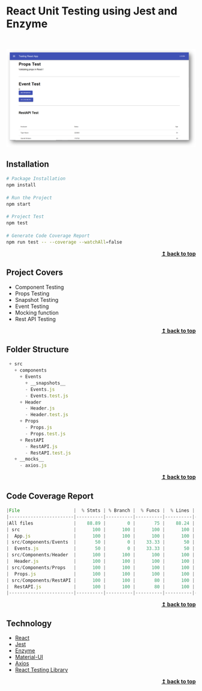 # React Unit Testing using Jest and Enzyme

<br/>

<p align="center">
  <img src="assets/test-react.png" alt="Testing React using Jest and Enzyme" width="800px" />
</p>

## Installation

```bash
# Package Installation
npm install

# Run the Project
npm start

# Project Test
npm test

# Generate Code Coverage Report
npm run test -- --coverage --watchAll=false
```

<div align="right">
    <b><a href="#react-unit-test-using-jest-and-enzyme">↥ back to top</a></b>
</div>

## Project Covers

- Component Testing
- Props Testing
- Snapshot Testing
- Event Testing
- Mocking function
- Rest API Testing

<div align="right">
    <b><a href="#react-unit-test-using-jest-and-enzyme">↥ back to top</a></b>
</div>

## Folder Structure

```js
 + src
   + components
     + Events
	   + __snapshots__
	   - Events.js  
	   - Events.test.js
	 + Header
	   - Header.js
	   - Header.test.js
	 + Props
	   - Props.js
	   - Props.test.js
	 + RestAPI
	   - RestAPI.js
	   - RestAPI.test.js
   + __mocks__
     - axios.js
```

<div align="right">
    <b><a href="#react-unit-test-using-jest-and-enzyme">↥ back to top</a></b>
</div>

## Code Coverage Report

```js
|File                    |  % Stmts | % Branch |  % Funcs |  % Lines | Uncovered Line #s |
|------------------------|----------|----------|----------|----------|-------------------|
|All files               |    88.89 |        0 |       75 |    88.24 |                   |
| src                    |      100 |      100 |      100 |      100 |                   |
|  App.js                |      100 |      100 |      100 |      100 |                   |
| src/Components/Events  |       50 |        0 |    33.33 |       50 |                   |
|  Events.js             |       50 |        0 |    33.33 |       50 |             14,16 |
| src/Components/Header  |      100 |      100 |      100 |      100 |                   |
|  Header.js             |      100 |      100 |      100 |      100 |                   |
| src/Components/Props   |      100 |      100 |      100 |      100 |                   |
|  Props.js              |      100 |      100 |      100 |      100 |                   |
| src/Components/RestAPI |      100 |      100 |       80 |      100 |                   |
|  RestAPI.js            |      100 |      100 |       80 |      100 |                   |
|------------------------|----------|----------|----------|----------|-------------------|
```

<div align="right">
    <b><a href="#react-unit-test-using-jest-and-enzyme">↥ back to top</a></b>
</div>

## Technology

- [React](https://create-react-app.dev/docs/getting-started/)
- [Jest](https://jestjs.io/docs/en/getting-started.html)
- [Enzyme](https://enzymejs.github.io/enzyme/docs/installation/react-16.html)
- [Material-UI](https://material-ui.com/getting-started/installation/)
- [Axios](https://github.com/axios/axios)
- [React Testing Library](https://reactjs.org/docs/testing-recipes.html)

<div align="right">
    <b><a href="#react-unit-test-using-jest-and-enzyme">↥ back to top</a></b>
</div>
